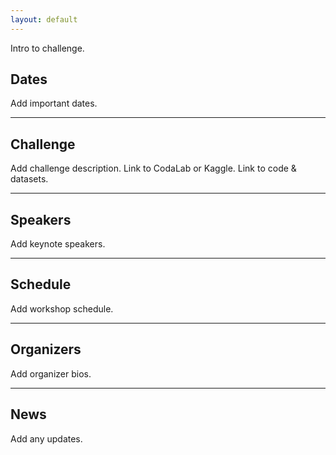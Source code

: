 ```yaml
---
layout: default
---
```


Intro to challenge.


## Dates
Add important dates.

---

## Challenge
Add challenge description.
Link to CodaLab or Kaggle.
Link to code & datasets. 

---

## Speakers
Add keynote speakers.

---

## Schedule
Add workshop schedule.

---

## Organizers
Add organizer bios.

---

## News
Add any updates.